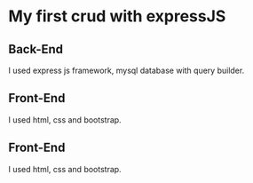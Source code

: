 # My first crud with expressJS
<div>
  <h2>Back-End</h2>
  <p>I used express js framework, mysql database with query builder.</p>
</div>
<div>
  <h2>Front-End</h2>
  <p>I used html, css and bootstrap.</p>
</div>

<h2>Front-End</h2>
<p>I used html, css and bootstrap.</p>
